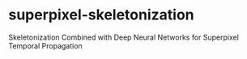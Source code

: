 # superpixel-skeletonization
Skeletonization Combined with Deep Neural Networks for Superpixel Temporal Propagation
